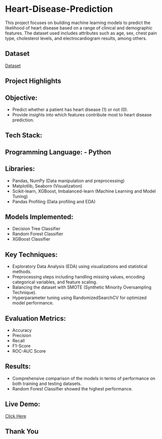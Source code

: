 # Heart-Disease-Prediction
This project focuses on building machine learning models to predict the likelihood of heart disease based on a range of clinical and demographic features. The dataset used includes attributes such as age, sex, chest pain type, cholesterol levels, and electrocardiogram results, among others.
## Dataset
<a href="https://github.com/abhisheksaha1994/Heart-Disease-Prediction/blob/main/heart_full_dataset.csv">Dataset</a>
## Project Highlights
## Objective:

- Predict whether a patient has heart disease (1) or not (0).
- Provide insights into which features contribute most to heart disease prediction.

## Tech Stack:

## Programming Language: - Python
## Libraries:
- Pandas, NumPy (Data manipulation and preprocessing)
- Matplotlib, Seaborn (Visualization)
- Scikit-learn, XGBoost, Imbalanced-learn (Machine Learning and Model Tuning)
- Pandas Profiling (Data profiling and EDA)

## Models Implemented:
- Decision Tree Classifier
- Random Forest Classifier
- XGBoost Classifier

## Key Techniques:
- Exploratory Data Analysis (EDA) using visualizations and statistical methods.
- Preprocessing steps including handling missing values, encoding categorical variables, and feature scaling.
- Balancing the dataset with SMOTE (Synthetic Minority Oversampling Technique).
- Hyperparameter tuning using RandomizedSearchCV for optimized model performance.

## Evaluation Metrics:
- Accuracy
- Precision
- Recall
- F1-Score
- ROC-AUC Score

## Results:
- Comprehensive comparison of the models in terms of performance on both training and testing datasets.
- Random Forest Classifier showed the highest performance.
## Live Demo:
<a href="https://colab.research.google.com/drive/1N9MYlk6kom6gGlVNNNU7ixJ4aa15_Az6?usp=sharing">Click Here</a>
## Thank You
